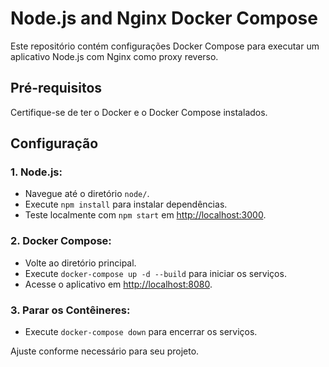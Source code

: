 # Node.js and Nginx Docker Compose

Este repositório contém configurações Docker Compose para executar um aplicativo Node.js com Nginx como proxy reverso.

## Pré-requisitos

Certifique-se de ter o Docker e o Docker Compose instalados.

## Configuração

### 1. Node.js:

- Navegue até o diretório `node/`.
- Execute `npm install` para instalar dependências.
- Teste localmente com `npm start` em [http://localhost:3000](http://localhost:3000).

### 2. Docker Compose:

- Volte ao diretório principal.
- Execute `docker-compose up -d --build` para iniciar os serviços.
- Acesse o aplicativo em [http://localhost:8080](http://localhost:8080).

### 3. Parar os Contêineres:

- Execute `docker-compose down` para encerrar os serviços.

Ajuste conforme necessário para seu projeto.
